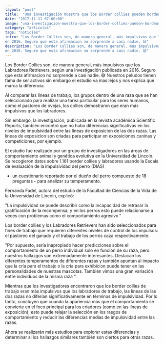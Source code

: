 ```yaml
---
layout: "post"
title:  "Una investigación muestra que los Border collies pueden bordear la impulsividad"
date: "2017-11-11 07:00:00"
image: "una-investigacion-muestra-que-los-border-collies-pueden-bordear-la-impulsividad.jpg"
category: "articulos"
tags: "noticias"
intro: "Los Border Collies son, de manera general, más impulsivos que los Labradores  Retrievers, según una investigación publicada
en 2016. Seguro que esta afirmacion no sorprende a casi nadie. 😅"
description: "Los Border Collies son, de manera general, más impulsivos que los Labradores  Retrievers, según una investigación publicada
en 2016. Seguro que esta afirmacion no sorprende a casi nadie. 😅"
---
```


Los Border Collies son, de manera general, más impulsivos que los Labradores  Retrievers, según una investigación publicada
en 2016. Seguro que esta afirmacion no sorprende a casi nadie. 😅 Nuestros peludos tienen fama de ser activos sin embargo el estudio va mas lejos y nos explica que marca la diferencia.

Al comparar las líneas de trabajo, los grupos dentro de una raza que se han seleccionado para realizar una tarea particular para los seres humanos,
como el pastoreo de ovejas, los collies demostraron que eran más impulsivos que los labradores.

Sin embargo, la investigación, publicada en la revista académica Scientific Reports, también encontró que no hubo diferencias significativas en los niveles
de impulsividad entre las líneas de exposicion de las dos razas. Las líneas de exposicion son criadas para participar en exposiciones caninas
y competiciones, por ejemplo.

El estudio fue realizado por un grupo de investigadores en las áreas de comportamiento animal y genética evolutiva en la Universidad de Lincoln.
Se recogieron datos sobre 1.161 border collies y labradores usando la Escala de evaluación de la impulsividad del perro (DIAS)
- un cuestionario reportado por el dueño del perro compuesto de 18 preguntas - para analizar su temperamento.

Fernanda Fadel, autora del estudio de la Facultad de Ciencias de la Vida de la Universidad de Lincoln, explicó:

"La impulsividad se puede describir como la incapacidad de retrasar la gratificación de la recompensa, y en los perros esto puede relacionarse a veces con problemas como el comportamiento
agresivo."  

Los border collies y los Labradores Retrievers han sido seleccionados para fines de trabajo que requieren diferentes niveles de control de los
impulsos: el pastoreo del ganado y el trabajo de los perros caza respectivamente.

"Por supuesto, sería inapropiado hacer predicciones sobre el comportamiento de un perro individual solo en función de su raza, pero nuestros hallazgos
son extremadamente interesantes. Destacan los diferentes temperamentos de diferentes razas y también apuntan al impacto que la cría para el trabajo o
la cría para exhibicion puede tener en las personalidades de nuestras mascotas. También vimos una gran variación entre individuos de la misma raza ".

Mientras que los investigadores encontraron que los border collies de trabajo eran más impulsivos que los labradores de trabajo, las líneas de las
dos razas no diferían significativamente en términos de impulsividad. Por lo tanto, concluyen que cuando la apariencia más que el comportamiento se
convierte en el foco principal para los criadores (como en las líneas de exposición), esto puede relajar la selección en los rasgos de comportamiento
y reducir las diferencias medias de impulsividad entre las razas.

Ahora se realizarán más estudios para explorar estas diferencias y determinar si los hallazgos similares también son ciertos para otras razas.
